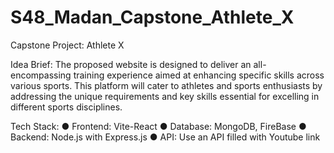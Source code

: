 # S48_Madan_Capstone_Athlete_X

Capstone Project: Athlete X

Idea Brief:
The proposed website is designed to deliver an all-encompassing training experience aimed at enhancing specific skills across various sports. This platform will cater to athletes and sports enthusiasts by addressing the unique requirements and key skills essential for excelling in different sports disciplines.

Tech Stack:
●  Frontend: Vite-React
●  Database: MongoDB, FireBase
●  Backend: Node.js with Express.js
●  API: Use an API filled with Youtube link